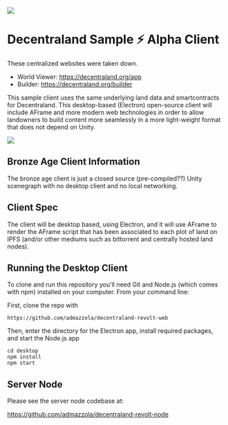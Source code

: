 ![](https://decentraland.org/favicon.ico)

# Decentraland Sample ⚡ Alpha Client

These centralized websites were taken down.
- World Viewer: https://decentraland.org/app
- Builder: https://decentraland.org/builder


This sample client uses the same underlying land data and smartcontracts for Decentraland. This desktop-based (Electron) open-source client will include AFrame and more modern web technologies in order to allow landowners to build content more seamlessly in a more light-weight format that does not depend on Unity.

![](http://i.imgur.com/mmotzLwr.png)


## Bronze Age Client Information 

The bronze age client is just a closed source (pre-compiled??) Unity scenegraph with no desktop client and no local networking.

##   Client Spec 

The   client will be desktop based, using Electron, and it will use AFrame to render the AFrame script that has been associated to each plot of land on IPFS (and/or other mediums such as bittorrent and centrally hosted land nodes).  

## Running the Desktop Client   

To clone and run this repository you'll need Git and Node.js (which comes with npm) installed on your computer. From your command line:

   First, clone the repo with 
 
   ```
   https://github.com/admazzola/decentraland-revolt-web
   ```
   
   Then, enter the directory for the Electron app, install required packages, and start the Node.js app
   
   ```
   cd desktop
   npm install
   npm start
   ```
    
## Server Node 

Please see the server node codebase at:

https://github.com/admazzola/decentraland-revolt-node

